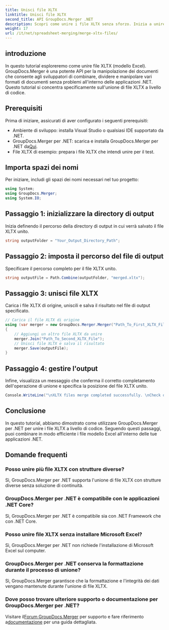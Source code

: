 ```yaml
---
title: Unisci file XLTX
linktitle: Unisci file XLTX
second_title: API GroupDocs.Merger .NET
description: Scopri come unire i file XLTX senza sforzo. Inizia a unire file XLTX e semplifica le attività di gestione dei documenti in modo efficiente.
weight: 17
url: /it/net/spreadsheet-merging/merge-xltx-files/
---
```

## introduzione
In questo tutorial esploreremo come unire file XLTX (modello Excel). GroupDocs.Merger è una potente API per la manipolazione dei documenti che consente agli sviluppatori di combinare, dividere e manipolare vari formati di documenti senza problemi all'interno delle applicazioni .NET. Questo tutorial si concentra specificamente sull'unione di file XLTX a livello di codice.
## Prerequisiti
Prima di iniziare, assicurati di aver configurato i seguenti prerequisiti:
- Ambiente di sviluppo: installa Visual Studio o qualsiasi IDE supportato da .NET.
-  GroupDocs.Merger per .NET: scarica e installa GroupDocs.Merger per .NET da[Qui](https://releases.groupdocs.com/merger/net/).
- File XLTX di esempio: prepara i file XLTX che intendi unire per il test.

## Importa spazi dei nomi
Per iniziare, includi gli spazi dei nomi necessari nel tuo progetto:
```csharp
using System; 
using GroupDocs.Merger;
using System.IO;
```
## Passaggio 1: inizializzare la directory di output
Inizia definendo il percorso della directory di output in cui verrà salvato il file XLTX unito.
```csharp
string outputFolder = "Your_Output_Directory_Path";
```
## Passaggio 2: imposta il percorso del file di output
Specificare il percorso completo per il file XLTX unito.
```csharp
string outputFile = Path.Combine(outputFolder, "merged.xltx");
```
## Passaggio 3: unisci file XLTX
Carica i file XLTX di origine, uniscili e salva il risultato nel file di output specificato.
```csharp
// Carica il file XLTX di origine
using (var merger = new GroupDocs.Merger.Merger("Path_To_First_XLTX_File"))
{
    // Aggiungi un altro file XLTX da unire
    merger.Join("Path_To_Second_XLTX_File");
    // Unisci file XLTX e salva il risultato
    merger.Save(outputFile);
}
```
## Passaggio 4: gestire l'output
Infine, visualizza un messaggio che conferma il corretto completamento dell'operazione di unione e specifica la posizione del file XLTX unito.
```csharp
Console.WriteLine("\nXLTX files merge completed successfully. \nCheck output in {0}", outputFolder);
```

## Conclusione
In questo tutorial, abbiamo dimostrato come utilizzare GroupDocs.Merger per .NET per unire i file XLTX a livello di codice. Seguendo questi passaggi, puoi combinare in modo efficiente i file modello Excel all'interno delle tue applicazioni .NET.

## Domande frequenti
### Posso unire più file XLTX con strutture diverse?
Sì, GroupDocs.Merger per .NET supporta l'unione di file XLTX con strutture diverse senza soluzione di continuità.
### GroupDocs.Merger per .NET è compatibile con le applicazioni .NET Core?
Sì, GroupDocs.Merger per .NET è compatibile sia con .NET Framework che con .NET Core.
### Posso unire file XLTX senza installare Microsoft Excel?
Sì, GroupDocs.Merger per .NET non richiede l'installazione di Microsoft Excel sul computer.
### GroupDocs.Merger per .NET conserva la formattazione durante il processo di unione?
Sì, GroupDocs.Merger garantisce che la formattazione e l'integrità dei dati vengano mantenute durante l'unione di file XLTX.
### Dove posso trovare ulteriore supporto o documentazione per GroupDocs.Merger per .NET?
 Visitare il[Forum GroupDocs.Merger](https://forum.groupdocs.com/c/merger/32) per supporto e fare riferimento a[documentazione](https://tutorials.groupdocs.com/merger/net/) per una guida dettagliata.